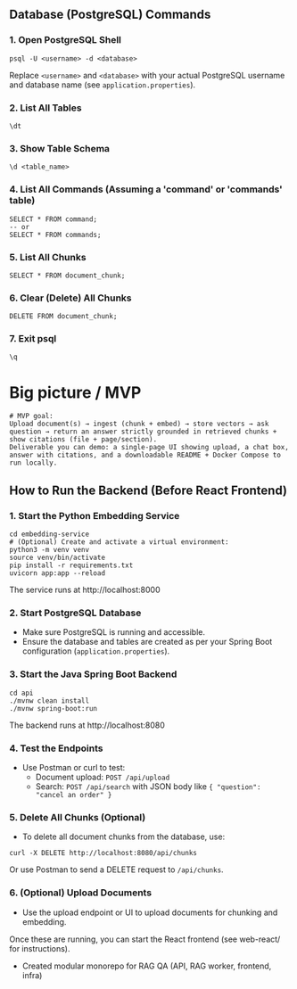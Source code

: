 ## Database (PostgreSQL) Commands

### 1. Open PostgreSQL Shell

```
psql -U <username> -d <database>
```
Replace `<username>` and `<database>` with your actual PostgreSQL username and database name (see `application.properties`).

### 2. List All Tables

```
\dt
```

### 3. Show Table Schema

```
\d <table_name>
```

### 4. List All Commands (Assuming a 'command' or 'commands' table)

```
SELECT * FROM command;
-- or
SELECT * FROM commands;
```

### 5. List All Chunks

```
SELECT * FROM document_chunk;
```

### 6. Clear (Delete) All Chunks

```
DELETE FROM document_chunk;
```

### 7. Exit psql

```
\q
```

# Big picture / MVP


```
# MVP goal: 
Upload document(s) → ingest (chunk + embed) → store vectors → ask question → return an answer strictly grounded in retrieved chunks + show citations (file + page/section).
Deliverable you can demo: a single-page UI showing upload, a chat box, answer with citations, and a downloadable README + Docker Compose to run locally.
```


## How to Run the Backend (Before React Frontend)

### 1. Start the Python Embedding Service

```
cd embedding-service
# (Optional) Create and activate a virtual environment:
python3 -m venv venv
source venv/bin/activate
pip install -r requirements.txt
uvicorn app:app --reload
```
The service runs at http://localhost:8000

### 2. Start PostgreSQL Database
- Make sure PostgreSQL is running and accessible.
- Ensure the database and tables are created as per your Spring Boot configuration (`application.properties`).

### 3. Start the Java Spring Boot Backend

```
cd api
./mvnw clean install
./mvnw spring-boot:run
```
The backend runs at http://localhost:8080


### 4. Test the Endpoints
- Use Postman or curl to test:
	- Document upload: `POST /api/upload`
	- Search: `POST /api/search` with JSON body like `{ "question": "cancel an order" }`

### 5. Delete All Chunks (Optional)
- To delete all document chunks from the database, use:

```
curl -X DELETE http://localhost:8080/api/chunks
```
Or use Postman to send a DELETE request to `/api/chunks`.


### 6. (Optional) Upload Documents
- Use the upload endpoint or UI to upload documents for chunking and embedding.

Once these are running, you can start the React frontend (see web-react/ for instructions).


- Created modular monorepo for RAG QA (API, RAG worker, frontend, infra)

